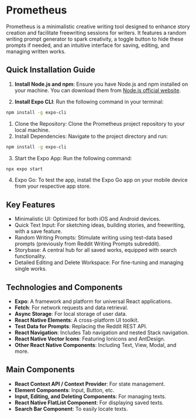 # Prometheus
Prometheus is a minimalistic creative writing tool designed to enhance story creation and facilitate freewriting sessions for writers. It features a random writing prompt generator to spark creativity, a toggle button to hide these prompts if needed, and an intuitive interface for saving, editing, and managing written works.

## Quick Installation Guide

1. **Install Node.js and npm**: Ensure you have Node.js and npm installed on your machine. You can download them from [Node.js official website](https://nodejs.org/).

2. **Install Expo CLI**: Run the following command in your terminal:

```bash
npm install -g expo-cli
```

1. Clone the Repository: Clone the Prometheus project repository to your local machine.
2. Install Dependencies: Navigate to the project directory and run:
```bash
npm install -g expo-cli
```
3. Start the Expo App: Run the following command:

```bash
npx expo start
```
4. Expo Go: To test the app, install the Expo Go app on your mobile device from your respective app store.

## Key Features

- Minimalistic UI: Optimized for both iOS and Android devices.
- Quick Text Input: For sketching ideas, building stories, and freewriting, with a save feature.
- Random Writing Prompts: Stimulate writing using test-data based prompts (previously from Reddit Writing Prompts subreddit).
- Storybase: A central hub for all saved works, equipped with search functionality.
- Detailed Editing and Delete Workspace: For fine-tuning and managing single works.

## Technologies and Components

- **Expo**: A framework and platform for universal React applications.
- **Fetch**: For network requests and data retrieval.
- **Async Storage**: For local storage of user data.
- **React Native Elements**: A cross-platform UI toolkit.
- **Test Data for Prompts**: Replacing the Reddit REST API.
- **React Navigation**: Includes Tab navigation and nested Stack navigation.
- **React Native Vector Icons**: Featuring Ionicons and AntDesign.
- **Other React Native Components**: Including Text, View, Modal, and more.

## Main Components

- **React Context API / Context Provider**: For state management.
- **Element Components**: Input, Button, etc.
- **Input, Editing, and Deleting Components**: For managing texts.
- **React Native FlatList Component**: For displaying saved texts.
- **Search Bar Component**: To easily locate texts.